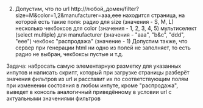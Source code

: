 2. Допустим, что по url http://любой_домен/filter?size=M&color=1,2&manufacturer=aaa,eee находится страница, на которой есть такие поля:
радио для size (значения - S, M, L)
несколько чекбоксов для color (значения - 1, 2, 3, 4, 5)
мультиселект (select multiple) для manufacturer (значения - "aaa", "b&c", "ddd", "eee") 
чекбокс "распродажа" (значение - 1)
Допустим также, что сервер при генерации html ни одно из полей не заполняет, то есть радио не выбран, чекбоксы пустые и т.д.

Задача: набросать самую элементарную разметку для указанных инпутов и написать скрипт, который 
при загрузке страницы разберёт значения фильтров из url и расставит их по соответствующим полям
при изменении состояния в любом инпуте, кроме "распродажа", выведет в консоль аналогичный приведённому в условии url с актуальными значениями фильтров
